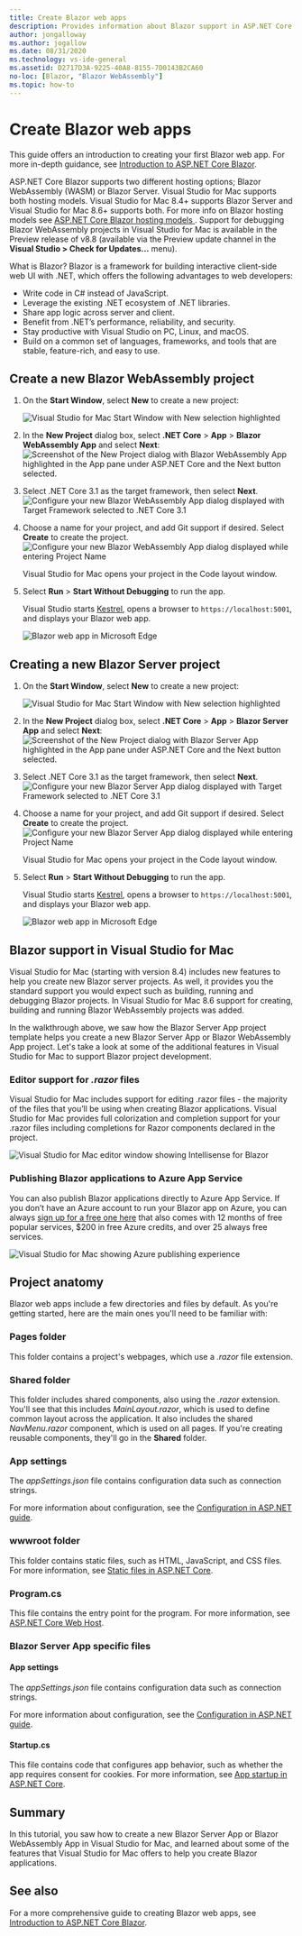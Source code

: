 ```yaml
---
title: Create Blazor web apps
description: Provides information about Blazor support in ASP.NET Core apps in Visual Studio for Mac.
author: jongalloway
ms.author: jogallow
ms.date: 08/31/2020
ms.technology: vs-ide-general
ms.assetid: D2717D3A-9225-40A8-8155-7D0143B2CA60
no-loc: [Blazor, "Blazor WebAssembly"]
ms.topic: how-to
---
```


# Create Blazor web apps

This guide offers an introduction to creating your first Blazor web app. For more in-depth guidance, see [Introduction to ASP.NET Core Blazor](/aspnet/core/blazor/index).

ASP.NET Core Blazor supports two different hosting options; Blazor WebAssembly (WASM) or Blazor Server. Visual Studio for Mac supports both hosting models. Visual Studio for Mac 8.4+ supports Blazor Server and Visual Studio for Mac 8.6+ supports both. For more info on Blazor hosting models see [ASP.NET Core Blazor hosting models
](/aspnet/core/blazor/hosting-models?view=aspnetcore-3.1). Support for debugging Blazor WebAssembly projects in Visual Studio for Mac is available in the Preview release of v8.8 (available via the Preview update channel in the **Visual Studio > Check for Updates...** menu).

What is Blazor? Blazor is a framework for building interactive client-side web UI with .NET, which offers the following advantages to web developers:

* Write code in C# instead of JavaScript.
* Leverage the existing .NET ecosystem of .NET libraries.
* Share app logic across server and client.
* Benefit from .NET’s performance, reliability, and security.
* Stay productive with Visual Studio on PC, Linux, and macOS.
* Build on a common set of languages, frameworks, and tools that are stable, feature-rich, and easy to use.

## Create a new Blazor WebAssembly project
1. On the **Start Window**, select **New** to create a new project:

   ![Visual Studio for Mac Start Window with New selection highlighted](media/blazor-new-project.png)

1. In the **New Project** dialog box, select **.NET Core** > **App** > **Blazor WebAssembly App** and select **Next**:
   ![Screenshot of the New Project dialog with Blazor WebAssembly App highlighted in the App pane under ASP.NET Core and the Next button selected.](media/blazor-wasm-project-template.png)

1. Select .NET Core 3.1 as the target framework, then select **Next**. 
   ![Configure your new Blazor WebAssembly App dialog displayed with Target Framework selected to .NET Core 3.1](media/blazor-wasm-select-target-framework.png)

1. Choose a name for your project, and add Git support if desired. Select **Create** to create the project.
    ![Configure your new Blazor WebAssembly App dialog displayed while entering Project Name](media/blazor-wasm-name-project.png)

   Visual Studio for Mac opens your project in the Code layout window.

1. Select **Run** > **Start Without Debugging** to run the app.

   Visual Studio starts [Kestrel](/aspnet/core/fundamentals/servers/kestrel), opens a browser to `https://localhost:5001`, and displays your Blazor web app.

   ![Blazor web app in Microsoft Edge](media/blazor-new-app-in-edge.png)

## Creating a new Blazor Server project

1. On the **Start Window**, select **New** to create a new project:

   ![Visual Studio for Mac Start Window with New selection highlighted](media/blazor-new-project.png)
1. In the **New Project** dialog box, select **.NET Core** > **App** > **Blazor Server App** and select **Next**:
   ![Screenshot of the New Project dialog with Blazor Server App highlighted in the App pane under ASP.NET Core and the Next button selected.](media/blazor-project-template.png)

1. Select .NET Core 3.1 as the target framework, then select **Next**. 
   ![Configure your new Blazor Server App dialog displayed with Target Framework selected to .NET Core 3.1](media/blazor-select-target-framework.png)

1. Choose a name for your project, and add Git support if desired. Select **Create** to create the project.
   ![Configure your new Blazor Server App dialog displayed while entering Project Name](media/blazor-name-project.png)

   Visual Studio for Mac opens your project in the Code layout window.
1. Select **Run** > **Start Without Debugging** to run the app.

   Visual Studio starts [Kestrel](/aspnet/core/fundamentals/servers/kestrel), opens a browser to `https://localhost:5001`, and displays your Blazor web app.

   ![Blazor web app in Microsoft Edge](media/blazor-new-app-in-edge.png)

## Blazor support in Visual Studio for Mac

Visual Studio for Mac (starting with version 8.4) includes new features to help you create new Blazor server projects. As well, it provides you the standard support you would expect such as building, running and debugging Blazor projects. In Visual Studio for Mac 8.6 support for creating, building and running Blazor WebAssembly projects was added.

In the walkthrough above, we saw how the Blazor Server App project template helps you create a new Blazor Server App or Blazor WebAssembly App project. Let's take a look at some of the additional features in Visual Studio for Mac to support Blazor project development.

### Editor support for *.razor* files
Visual Studio for Mac includes support for editing .razor files - the majority of the files that you’ll be using when creating Blazor applications. Visual Studio for Mac provides full colorization and completion support for your .razor files including completions for Razor components declared in the project.

![Visual Studio for Mac editor window showing Intellisense for Blazor](media/blazor-intellisense.png)

### Publishing Blazor applications to Azure App Service
You can also publish Blazor applications directly to Azure App Service. If you don’t have an Azure account to run your Blazor app on Azure, you can always [sign up for a free one here](https://azure.microsoft.com/free) that also comes with 12 months of free popular services, $200 in free Azure credits, and over 25 always free services.

![Visual Studio for Mac showing Azure publishing experience](media/blazor-azure-publish.png)

## Project anatomy

Blazor web apps include a few directories and files by default. As you're getting started, here are the main ones you'll need to be familiar with:

### Pages folder

This folder contains a project's webpages, which use a *.razor* file extension.

### Shared folder

This folder includes shared components, also using the *.razor* extension. You'll see that this includes *MainLayout.razor*, which is used to define common layout across the application. It also includes the shared *NavMenu.razor* component, which is used on all pages. If you're creating reusable components, they'll go in the **Shared** folder.

### App settings

The *appSettings.json* file contains configuration data such as connection strings.

For more information about configuration, see the [Configuration in ASP.NET guide](/aspnet/core/fundamentals/configuration/index).

### wwwroot folder

This folder contains static files, such as HTML, JavaScript, and CSS files. For more information, see [Static files in ASP.NET Core](/aspnet/core/fundamentals/static-files).

### Program.cs

This file contains the entry point for the program. For more information, see [ASP.NET Core Web Host](/aspnet/core/fundamentals/host/web-host).

### Blazor Server App specific files
#### App settings

The *appSettings.json* file contains configuration data such as connection strings.

For more information about configuration, see the [Configuration in ASP.NET guide](/aspnet/core/fundamentals/configuration/index).

#### Startup.cs

This file contains code that configures app behavior, such as whether the app requires consent for cookies. For more information, see [App startup in ASP.NET Core](/aspnet/core/fundamentals/startup).

## Summary
In this tutorial, you saw how to create a new Blazor Server App or Blazor WebAssembly App in Visual Studio for Mac, and learned about some of the features that Visual Studio for Mac offers to help you create Blazor applications.

## See also

For a more comprehensive guide to creating Blazor web apps, see [Introduction to ASP.NET Core Blazor](/aspnet/core/blazor/index).